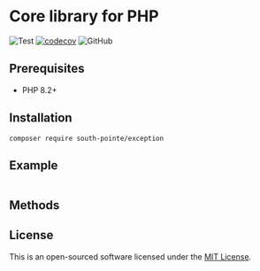 # Core library for PHP

![Test](https://github.com/south-pointe/core/actions/workflows/test.yml/badge.svg)
[![codecov](https://codecov.io/gh/south-pointe/core/branch/main/graph/badge.svg?token=1PV8FB4O4O)](https://codecov.io/gh/south-pointe/ansi)
![GitHub](https://img.shields.io/github/license/south-pointe/core)

## Prerequisites

- PHP 8.2+

## Installation

```
composer require south-pointe/exception
```

## Example

```php

```

## Methods

## License

This is an open-sourced software licensed under the [MIT License](LICENSE).
